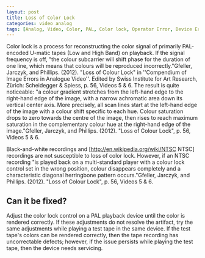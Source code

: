 ```yaml
---
layout: post
title: Loss of Color Lock
categories: video analog
tags: [Analog, Video, Color, PAL, Color lock, Operator Error, Device Error]
---
```


Color lock is a process for reconstructing the color signal of primarily PAL-encoded U-matic tapes (Low and High Band) on playback. If the signal frequency is off, "the colour subcarrier will shift phase for the duration of one line, which means that colours will be reproduced incorrectly."<ref>Gfeller, Jarczyk, and Phillips. (2012). "Loss of Colour Lock" in ''Compendium of Image Errors in Analogue Video''. Edited by Swiss Institute for Art Research, Zürich: Scheidegger & Spiess, p. 56, Videos 5 & 6. </ref>  The result is quite noticeable: "a colour gradient stretches from the left-hand edge to the right-hand edge of the image, with a narrow achromatic area down its vertical center axis. More precisely, all scan lines start at the left-hand edge of the image with a colour shift specific to each hue. Colour saturation drops to zero towards the centre of the image, then rises to reach maximum saturation in the complementary colour hue at the right-hand edge of the image."<ref>Gfeller, Jarczyk, and Phillips. (2012). "Loss of Colour Lock", p. 56, Videos 5 & 6. </ref>

Black-and-white recordings and [http://en.wikipedia.org/wiki/NTSC NTSC] recordings are not susceptible to loss of color lock. However, if an NTSC recording "is played back on a multi-standard player with a colour lock control set in the wrong position, colour disappears completely and a characteristic diagonal herringbone pattern occurs."<ref>Gfeller, Jarczyk, and Phillips. (2012). "Loss of Colour Lock", p. 56, Videos 5 & 6. </ref>

## Can it be fixed?

Adjust the color lock control on a PAL playback device until the color is rendered correctly. If these adjustments do not resolve the artifact, try the same adjustments while playing a test tape in the same device. If the test tape's colors can be rendered correctly, then the tape recording has uncorrectable defects; however, if the issue persists while playing the test tape, then the device needs servicing.


